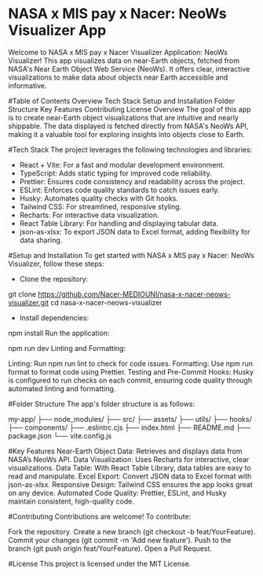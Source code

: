 # NASA x MIS pay x Nacer: NeoWs Visualizer App

Welcome to NASA x MIS pay x Nacer Visualizer Application: NeoWs Visualizer! This app visualizes data on near-Earth objects, fetched from NASA's Near Earth Object Web Service (NeoWs). It offers clear, interactive visualizations to make data about objects near Earth accessible and informative.

#Table of Contents
Overview
Tech Stack
Setup and Installation
Folder Structure
Key Features
Contributing
License
Overview
The goal of this app is to create near-Earth object visualizations that are intuitive and nearly shippable. The data displayed is fetched directly from NASA's NeoWs API, making it a valuable tool for exploring insights into objects close to Earth.

#Tech Stack
The project leverages the following technologies and libraries:

- React + Vite: For a fast and modular development environment.
- TypeScript: Adds static typing for improved code reliability.
- Prettier: Ensures code consistency and readability across the project.
- ESLint: Enforces code quality standards to catch issues early.
- Husky: Automates quality checks with Git hooks.
- Tailwind CSS: For streamlined, responsive styling.
- Recharts: For interactive data visualization.
- React Table Library: For handling and displaying tabular data.
- json-as-xlsx: To export JSON data to Excel format, adding flexibility for data sharing.

#Setup and Installation
To get started with NASA x MIS pay x Nacer: NeoWs Visualizer, follow these steps:

- Clone the repository:

git clone https://github.com/Nacer-MEDIOUNI/nasa-x-nacer-neows-visualizer.git
cd nasa-x-nacer-neows-visualizer

- Install dependencies:

npm install
Run the application:

npm run dev
Linting and Formatting:

Linting: Run npm run lint to check for code issues.
Formatting: Use npm run format to format code using Prettier.
Testing and Pre-Commit Hooks: Husky is configured to run checks on each commit, ensuring code quality through automated linting and formatting.

#Folder Structure
The app's folder structure is as follows:

my-app/
├── node_modules/
├── src/
├── assets/
├── utils/
├── hooks/
├── components/
├── .eslintrc.cjs
├── index.html
├── README.md
├── package.json
└── vite.config.js

#Key Features
Near-Earth Object Data: Retrieves and displays data from NASA’s NeoWs API.
Data Visualization: Uses Recharts for interactive, clear visualizations.
Data Table: With React Table Library, data tables are easy to read and manipulate.
Excel Export: Convert JSON data to Excel format with json-as-xlsx.
Responsive Design: Tailwind CSS ensures the app looks great on any device.
Automated Code Quality: Prettier, ESLint, and Husky maintain consistent, high-quality code.

#Contributing
Contributions are welcome! To contribute:

Fork the repository.
Create a new branch (git checkout -b feat/YourFeature).
Commit your changes (git commit -m 'Add new feature').
Push to the branch (git push origin feat/YourFeature).
Open a Pull Request.

#License
This project is licensed under the MIT License.
